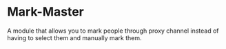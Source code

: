 # Mark-Master
A module that allows you to mark people through proxy channel instead of having to select them and manually mark them.
